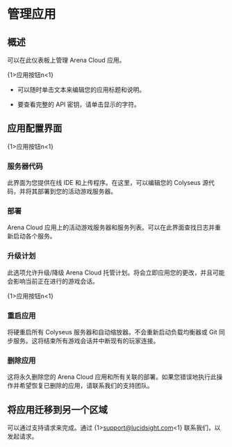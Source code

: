 # 管理应用

## 概述
可以在此仪表板上管理 Arena Cloud 应用。

{1>应用按钮n<1}

- 可以随时单击文本来编辑您的应用标题和说明。

- 要查看完整的 API 密钥，请单击显示的字符。

## 应用配置界面

{1>应用按钮n<1}

### 服务器代码
此界面为您提供在线 IDE 和上传程序。在这里，可以编辑您的 Colyseus 源代码，并将其部署到您的活动游戏服务器。

### 部署
Arena Cloud 应用上的活动游戏服务器和服务列表。可以在此界面查找日志并重新启动各个服务。

### 升级计划
此选项允许升级/降级 Arena Cloud 托管计划。将会立即应用您的更改，并且可能会影响当前正在进行的游戏会话。

{1>应用按钮n<1}

### 重启应用
将硬重启所有 Colyseus 服务器和自动缩放器。不会重新启动负载均衡器或 Git 同步服务。这将结束所有游戏会话并中断现有的玩家连接。

### 删除应用
这将永久删除您的 Arena Cloud 应用和所有关联的部署。如果您错误地执行此操作并希望恢复已删除的应用，请联系我们的支持团队。

## 将应用迁移到另一个区域

可以通过支持请求来完成。通过 {1>support@lucidsight.com<1} 联系我们，以发起请求。
